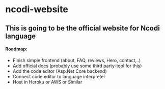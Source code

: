 # ncodi-website
## This is going to be the official website for Ncodi language
#### Roadmap: 
* Finish simple frontend (about, FAQ, reviews, Hero, contact,..)
* Add official docs (probably use some third party-tool for this)
* Add the code editor (Asp.Net Core backend)
* Connect code editor to language interpreter
* Host in Heroku or AWS or Similar
